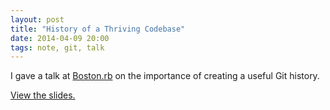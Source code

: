 ```yaml
---
layout: post
title: "History of a Thriving Codebase"
date: 2014-04-09 20:00
tags: note, git, talk
---
```


I gave a talk at [Boston.rb](http://bostonrb.org) on the importance of creating
a useful Git history.

[View the
slides.](http://brettchalupa.github.io/presentation-history-of-a-thriving-codebase)
